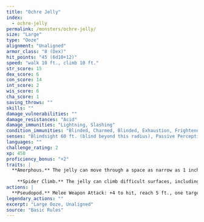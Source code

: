 ```yaml
---
title: "Ochre Jelly"
index:
  - ochre-jelly
permalink: /monsters/ochre-jelly/
size: "Large"
type: "Ooze"
alignment: "Unaligned"
armor_class: "8 (Dex)"
hit_points: "45 (6d10+12)"
speed: "walk 10 ft., climb 10 ft."
str_score: 15
dex_score: 6
con_score: 14
int_score: 2
wis_score: 6
cha_score: 1
saving_throws: ""
skills: ""
damage_vulnerabilities: ""
damage_resistances: "Acid"
damage_immunities: "Lightning, Slashing"
condition_immunities: "Blinded, Charmed, Blinded, Exhaustion, Frightened, Prone"
senses: "Blindsight 60 ft. (blind beyond this radius), Passive Perception 8"
languages: ""
challenge_rating: 2
xp: 450
proficiency_bonus: "+2"
traits: |
  **Amorphous.** The jelly can move through a space as narrow as 1 inch wide without squeezing.
    
    **Spider Climb.** The jelly can climb difficult surfaces, including upside down on ceilings, without needing to make an ability check.
actions: |
  **Pseudopod.** Melee Weapon Attack: +4 to hit, reach 5 ft., one target. Hit: 9 (2d6 + 2) bludgeoning damage plus 3 (1d6) acid damage.  
legendary_actions: ""
excerpt: "Large Ooze, Unaligned"
source: "Basic Rules"
---
```

